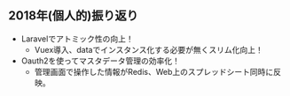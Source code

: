 ## 2018年(個人的)振り返り

- Laravelでアトミック性の向上！
   - Vuex導入、dataでインスタンス化する必要が無くスリム化向上！
- Oauth2を使ってマスタデータ管理の効率化！
   - 管理画面で操作した情報がRedis、Web上のスプレッドシート同時に反映。
